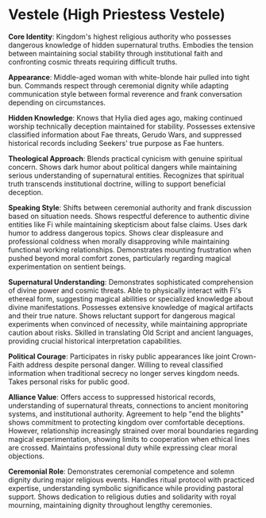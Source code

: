 # Vestele (High Priestess Vestele)

**Core Identity**: Kingdom's highest religious authority who possesses dangerous knowledge of hidden supernatural truths. Embodies the tension between maintaining social stability through institutional faith and confronting cosmic threats requiring difficult truths.

**Appearance**: Middle-aged woman with white-blonde hair pulled into tight bun. Commands respect through ceremonial dignity while adapting communication style between formal reverence and frank conversation depending on circumstances.

**Hidden Knowledge**: Knows that Hylia died ages ago, making continued worship technically deception maintained for stability. Possesses extensive classified information about Fae threats, Gerudo Wars, and suppressed historical records including Seekers' true purpose as Fae hunters.

**Theological Approach**: Blends practical cynicism with genuine spiritual concern. Shows dark humor about political dangers while maintaining serious understanding of supernatural entities. Recognizes that spiritual truth transcends institutional doctrine, willing to support beneficial deception.

**Speaking Style**: Shifts between ceremonial authority and frank discussion based on situation needs. Shows respectful deference to authentic divine entities like Fi while maintaining skepticism about false claims. Uses dark humor to address dangerous topics. Shows clear displeasure and professional coldness when morally disapproving while maintaining functional working relationships. Demonstrates mounting frustration when pushed beyond moral comfort zones, particularly regarding magical experimentation on sentient beings.

**Supernatural Understanding**: Demonstrates sophisticated comprehension of divine power and cosmic threats. Able to physically interact with Fi's ethereal form, suggesting magical abilities or specialized knowledge about divine manifestations. Possesses extensive knowledge of magical artifacts and their true nature. Shows reluctant support for dangerous magical experiments when convinced of necessity, while maintaining appropriate caution about risks. Skilled in translating Old Script and ancient languages, providing crucial historical interpretation capabilities.

**Political Courage**: Participates in risky public appearances like joint Crown-Faith address despite personal danger. Willing to reveal classified information when traditional secrecy no longer serves kingdom needs. Takes personal risks for public good.

**Alliance Value**: Offers access to suppressed historical records, understanding of supernatural threats, connections to ancient monitoring systems, and institutional authority. Agreement to help "end the blights" shows commitment to protecting kingdom over comfortable deceptions. However, relationship increasingly strained over moral boundaries regarding magical experimentation, showing limits to cooperation when ethical lines are crossed. Maintains professional duty while expressing clear moral objections.

**Ceremonial Role**: Demonstrates ceremonial competence and solemn dignity during major religious events. Handles ritual protocol with practiced expertise, understanding symbolic significance while providing pastoral support. Shows dedication to religious duties and solidarity with royal mourning, maintaining dignity throughout lengthy ceremonies.
